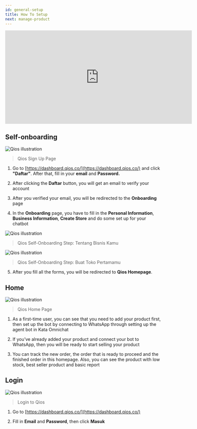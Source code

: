 ```yaml
---
id: general-setup
title: How To Setup
next: manage-product
---
```


<iframe width="600" height="300" src="https://www.youtube.com/embed/eFWbrAObOXg?list=PLy86Ve1I7c3iZrOzmqE16D0ZVIjoDFRQw" title="YouTube video player" frameBorder="0" allow="accelerometer; autoplay; clipboard-write; encrypted-media; gyroscope; picture-in-picture" allowFullScreen></iframe>

## Self-onboarding

![Qios illustration](./images/image1.png)

> Qios Sign Up Page

1. Go to [https://dashboard.qios.co/](https://dashboard.qios.co/) and click **"Daftar"**. After that, fill in your **email** and **Password.**

2. After clicking the **Daftar** button, you will get an email to verify your account

3. After you verified your email, you will be redirected to the **Onboarding** page

4. In the **Onboarding** page, you have to fill in the **Personal Information**, **Business Information**, **Create Store** and do some set up for your chatbot

![Qios illustration](./images/image2.png)

> Qios Self-Onboarding Step: Tentang Bisnis Kamu

![Qios illustration](./images/image3.png)

> Qios Self-Onboarding Step: Buat Toko Pertamamu

5. After you fill all the forms, you will be redirected to **Qios Homepage**.

## Home

![Qios illustration](./images/image4.png)

> Qios Home Page

1. As a first-time user, you can see that you need to add your product first, then set up the bot by connecting to WhatsApp through setting up the agent bot in Kata Omnichat

2. If you’ve already added your product and connect your bot to WhatsApp, then you will be ready to start selling your product

3. You can track the new order, the order that is ready to proceed and the finished order in this homepage. Also, you can see the product with low stock, best seller product and basic report

## Login

![Qios illustration](./images/image5.png)

> Login to Qios

1. Go to [https://dashboard.qios.co/](https://dashboard.qios.co/)

2. Fill in **Email** and **Password**, then click **Masuk**

